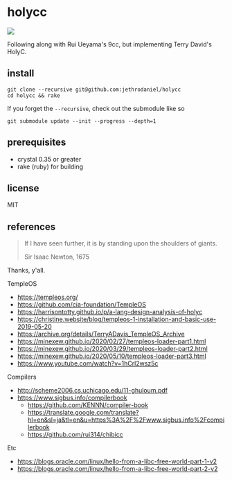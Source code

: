 # holycc

![](https://github.com/jethrodaniel/holycc/workflows/ci/badge.svg)

Following along with Rui Ueyama's 9cc, but implementing Terry David's HolyC.

## install

```
git clone --recursive git@github.com:jethrodaniel/holycc
cd holycc && rake
```

If you forget the `--recursive`, check out the submodule like so

```
git submodule update --init --progress --depth=1
```

## prerequisites

- crystal 0.35 or greater
- rake (ruby) for building

## license

MIT

## references

> If I have seen further, it is by standing upon the shoulders of giants.
>
> Sir Isaac Newton, 1675

Thanks, y'all.

TempleOS

- https://templeos.org/
- https://github.com/cia-foundation/TempleOS
- https://harrisontotty.github.io/p/a-lang-design-analysis-of-holyc
- https://christine.website/blog/templeos-1-installation-and-basic-use-2019-05-20
- https://archive.org/details/TerryADavis_TempleOS_Archive
- https://minexew.github.io/2020/02/27/templeos-loader-part1.html
- https://minexew.github.io/2020/03/29/templeos-loader-part2.html
- https://minexew.github.io/2020/05/10/templeos-loader-part3.html
- https://www.youtube.com/watch?v=1hCrl2wsz5c

Compilers

- http://scheme2006.cs.uchicago.edu/11-ghuloum.pdf
- https://www.sigbus.info/compilerbook
  - https://github.com/KENNN/compiler-book
  - https://translate.google.com/translate?hl=en&sl=ja&tl=en&u=https%3A%2F%2Fwww.sigbus.info%2Fcompilerbook
  - https://github.com/rui314/chibicc

Etc

- https://blogs.oracle.com/linux/hello-from-a-libc-free-world-part-1-v2
- https://blogs.oracle.com/linux/hello-from-a-libc-free-world-part-2-v2
